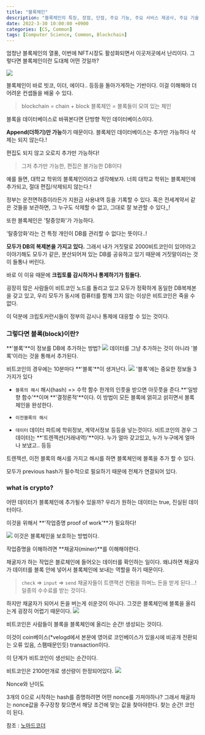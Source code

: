```yaml
---
title: "블록체인"
description: "블록체인의 특징, 장점, 단점, 주요 기능, 주요 서비스 제공사, 주요 기술 및 플랫폼, 주요 사용 사례"
date: 2022-3-30 10:00:00 +0900
categories: [CS, Common]
tags: [Computer Science, Common, Blockchain]
---
```


엄청난 블록체인의 열풍,
이번에 NFT시장도 활성화되면서 이곳저곳에서 난리이다.
그렇다면 블록체인이란 도대체 어떤 것일까?

![](https://images.velog.io/images/sicksong/post/f0d10243-923e-4aa2-84e5-40bb6f35e35f/image.png)

블록체인이 바로 빗코, 이더, 에이다.. 등등을 돌아가게하는 기반이다.
이걸 이해해야 더 어려운 컨셉들을 배울 수 있다.

> blockchain = chain + block
블록체인 = 블록들이 모여 있는 체인

블록을 데이터베이스로 바꿔본다면
단방향 적인 데이터베이스이다.

**Append(더하기)만 가능**하기 때문이다.
블록체인 데이터베이스는 추가만 가능하다 삭제는 되지 않는다.!

편집도 되지 않고 오로지 추가만 가능하다!

> 그저 추가만 가능한, 편집은 불가능한 DB이다

예를 들면, 대학교 학위의 블록체인이라고 생각해보자.
너희 대학교 학위는 블록체인에 추가되고, 절대 편집/삭제되지 않는다.!

정부는 운전면허증이라든가 지원금 사용내역 등을 기록할 수 있다.
혹은 전세계약서 같은 것들을 보관하면, 그 누구도 삭제할 수 없고, 그대로 잘 보관할 수 있다,,!

또한 블록체인은 '탈중앙화'가 가능하다.

'탈중앙화'라는 건 특정 개인이 DB를 관리할 수 없다는 뜻이다..!

**모두가 DB의 복제본을 가지고 있다.** 그래서 내가 거짓말로 2000비트코인이 있어!라고 이야기해도 모두가 같은, 분산되어져 있는 DB를 공유하고 있기 때문에 거짓말이라는 것이 들통나 버린다.

바로 이 이유 때문에 **크립토를 감시하거나 통제하기가 힘들다.**

굉장히 많은 사람들이 비트코인 노드를 돌리고 있고 모두가 정확하게 동일한 DB복제본을 갖고 있고,
우리 모두가 동시에 컴퓨터를 함께 끄지 않는 이상은 비트코인은 죽을 수 없다.

이 덕분에 크립토커런시들이 정부의 감시나 통제에 대응할 수 있는 것이다.


### 그렇다면 블록(block)이란?
**'블록'**이 정보를 DB에 추가하는 방법?
![](https://images.velog.io/images/sicksong/post/34c4de22-2182-4350-9290-4a85d6b00d70/image.png)
데이터를 그냥 추가하는 것이 아니라 '블록'이라는 것을 통해서 추가된다.

비트코인의 경우에는 10분마다 **'블록'**이 생겨난다.
![](https://images.velog.io/images/sicksong/post/58058443-237d-454c-8e63-6c0542eb8a6a/image.png)
'블록'에는 중요한 정보들 3가지가 있다
- ```블록의 해시```
해시(hash) => 수학 함수
한개의 인풋을 받으면 아웃풋을 준다.**'일방향 함수'**이며 **'결정론적'**이다.
이 방법이 모든 블록에 얽히고 섥히면서 블록체인을 완성한다.

- ```이전블록의 해시```
- ```데이터```
데이터 파트에 학위정보, 계약서정보 등등을 넣는것이다.
비트코인의 경우 그 데이터는 **'트렌젝션(거래내역)'**이다.
누가 얼마 갖고있고, 누가 누구에게 얼마나 보냈고.. 등등

트렌젝션, 이전 블록의 해시를 가지고 해시를 하면 블록체인에 블록을 추가 할 수 있다.

모두가 previous hash가 필수적으로 필요하기 때문에 전체가 연결되어 있다.

### what is crypto?
어떤 데이터가 블록체인에 추가될수 있을까?
우리가 원하는 데이터는 true, 진실된 데이터이다.

이것을 위해서 **'작업증명 proof of work'**가 필요하다!

![](https://images.velog.io/images/sicksong/post/de078f27-35ee-4f4e-bbe3-b2ab9d5a9c57/image.png)
이것은 블록체인을 보호하는 방법이다.

작업증명을 이해하려면 **채굴자(miner)**를 이해해야한다.

채굴자가 하는 작업은 블로체인에 들어오는 데이터를 확인하는 일이다.
왜냐하면 채굴자가 데이터를 블록 안에 넣어서 블록체인에 보내는 역할을 하기 때문이다.

> ```check``` => ```input``` => ```send```
채굴자들이 트랜잭션 컨펌을 하며느 돈을 받게 된다...! 일종의 수수료를 받는 것이다.
 
 하지만 채굴자가 되어서 돈을 버는게 쉬운것이 아니다.
 그것은 블록체인에 블록을 올리는게 굉장히 어렵기 때문이다.
 ![](https://images.velog.io/images/sicksong/post/c9bf5812-add2-4f10-bff9-159212743677/image.png)

비트코인은 사람들이 블록을 블록체인에 올리는 순간! 생성되는 것이다.

이것이 coin베이스(*velogd에서 본문에 영어로 코인베이스가 있을시에 비공개 전환되는 오류 있음, 스팸때문인듯) transaction이다.

이 단계가 비트코인이 생선되는 순간이다.


비트코인은 2100만개로 생산량이 한정되어있다. 
![](https://images.velog.io/images/sicksong/post/cbb439d2-59d8-463f-84e2-5c0d4e64a883/image.png)

Nonce와 난이도

3개의 0으로 시작하는 hash를 증명하려면 어떤 nonce를 가져야하나?
그래서 채굴자는 nonce값을 주구장창 찾으면서 해당 조건에 맞는 값을 찾아야한다. 찾는 순간! 코인이 된다.

참조 : [노마드코더](https://www.youtube.com/watch?v=Ca7Meu4z-F4)



